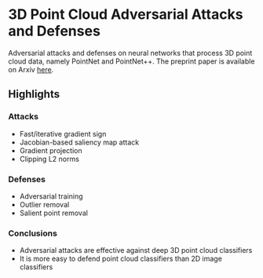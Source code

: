 # 3D Point Cloud Adversarial Attacks and Defenses
Adversarial attacks and defenses on neural networks that process 3D point cloud data, namely PointNet and PointNet++. The preprint paper is available on Arxiv [here](https://arxiv.org/abs/1901.03006).

## Highlights
### Attacks
- Fast/iterative gradient sign
- Jacobian-based saliency map attack
- Gradient projection
- Clipping L2 norms
### Defenses
- Adversarial training
- Outlier removal
- Salient point removal
### Conclusions
- Adversarial attacks are effective against deep 3D point cloud classifiers
- It is more easy to defend point cloud classifiers than 2D image classifiers
